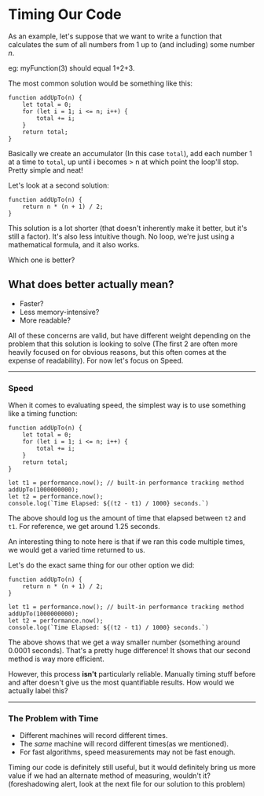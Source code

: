 # Timing Our Code

As an example, let's suppose that we want to write a function that calculates the sum of all numbers from 1 up to (and including) some number _n_.

eg: myFunction(3) should equal 1+2+3.

The most common solution would be something like this:

```
function addUpTo(n) {
    let total = 0;
    for (let i = 1; i <= n; i++) {
        total += i;
    }
    return total;
}
```

Basically we create an accumulator (In this case `total`), add each number 1 at a time to `total`, up until i becomes > n at which point the loop'll stop. Pretty simple and neat!

Let's look at a second solution:

```
function addUpTo(n) {
    return n * (n + 1) / 2;
}
```

This solution is a lot shorter (that doesn't inherently make it better, but it's still a factor). It's also less intuitive though. No loop, we're just using a mathematical formula, and it also works.

Which one is better?

## What does better actually mean?

- Faster?
- Less memory-intensive?
- More readable?

All of these concerns are valid, but have different weight depending on the problem that this solution is looking to solve (The first 2 are often more heavily focused on for obvious reasons, but this often comes at the expense of readability). For now let's focus on Speed.

---

### Speed

When it comes to evaluating speed, the simplest way is to use something like a timing function:

```
function addUpTo(n) {
    let total = 0;
    for (let i = 1; i <= n; i++) {
        total += i;
    }
    return total;
}

let t1 = performance.now(); // built-in performance tracking method
addUpTo(1000000000);
let t2 = performance.now();
console.log(`Time Elapsed: ${(t2 - t1) / 1000} seconds.`)
```

The above should log us the amount of time that elapsed between `t2` and `t1`. For reference, we get around 1.25 seconds.

An interesting thing to note here is that if we ran this code multiple times, we would get a varied time returned to us.

Let's do the exact same thing for our other option we did:

```
function addUpTo(n) {
    return n * (n + 1) / 2;
}

let t1 = performance.now(); // built-in performance tracking method
addUpTo(1000000000);
let t2 = performance.now();
console.log(`Time Elapsed: ${(t2 - t1) / 1000} seconds.`)
```

The above shows that we get a way smaller number (something around 0.0001 seconds). That's a pretty huge difference! It shows that our second method is way more efficient.

However, this process **isn't** particularly reliable. Manually timing stuff before and after doesn't give us the most quantifiable results. How would we actually label this?

---

### The Problem with Time

- Different machines will record different times.
- The _same_ machine will record different times(as we mentioned).
- For fast algorithms, speed measurements may not be fast enough.

Timing our code is definitely still useful, but it would definitely bring us more value if we had an alternate method of measuring, wouldn't it? (foreshadowing alert, look at the next file for our solution to this problem)
